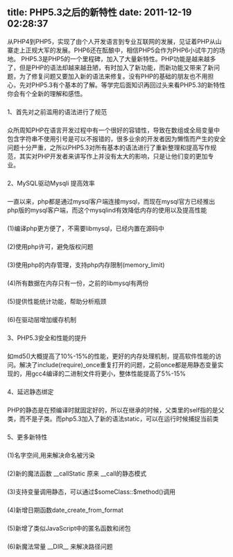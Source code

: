 title: PHP5.3之后的新特性
date: 2011-12-19 02:28:37
---

<p style="padding-right:0px;padding-left:0px;padding-bottom:0px;margin-top:0px;margin-bottom:22px;padding-top:0px;">
	从PHP4到PHP5，实现了由个人开发语言到专业互联网的发展，见证着PHP从山寨走上正规大军的发展。PHP6还在酝酿中，相信PHP5会作为PHP6小试牛刀的场地。 PHP5.3是PHP5的一个里程碑，加入了大量新特性。PHP功能是越来越多了，但是PHP的语法却越来越丑陋，有时加入了新功能，而新功能又带来了新问题，为了修复问题又要加入新的语法来修复。没有PHP的基础的朋友也不用担心，先对PHP5.3有个基本的了解。等学完后面知识再回过头来看PHP5.3的新特性你会有个全新的理解和感悟。
</p>
<p style="padding-right:0px;padding-left:0px;padding-bottom:0px;margin-top:0px;margin-bottom:22px;padding-top:0px;">
	1、首先对之前滥用的语法进行了规范
</p>
<p style="padding-right:0px;padding-left:0px;padding-bottom:0px;margin-top:0px;margin-bottom:22px;padding-top:0px;">
	众所周知PHP在语言开发过程中有一个很好的容错性，导致在数组或全局变量中包含字符串不使用引号是可以不报错的，很多业余的开发者因为懒惰而产生的安全问题十分严重，之所以PHP5.3对所有基本的语法进行了重新整理和提高写作规范，其实对PHP开发者来讲写作上并没有太大的影响，只是让他们变的更加专业。
</p>
<p style="padding-right:0px;padding-left:0px;padding-bottom:0px;margin-top:0px;margin-bottom:22px;padding-top:0px;">
	2、MySQL驱动Mysqli 提高效率
</p>
<p style="padding-right:0px;padding-left:0px;padding-bottom:0px;margin-top:0px;margin-bottom:22px;padding-top:0px;">
	一直以来，php都是通过mysql客户端连接mysql，而现在mysql官方已经推出php版的mysql客户端，而这个mysqlind有效降低内存的使用以及提高性能
</p>
<p style="padding-right:0px;padding-left:0px;padding-bottom:0px;margin-top:0px;margin-bottom:22px;padding-top:0px;">
	(1)编译php更方便了，不需要libmysql，已经内置在源码中
</p>
<p style="padding-right:0px;padding-left:0px;padding-bottom:0px;margin-top:0px;margin-bottom:22px;padding-top:0px;">
	(2)使用php许可，避免版权问题
</p>
<p style="padding-right:0px;padding-left:0px;padding-bottom:0px;margin-top:0px;margin-bottom:22px;padding-top:0px;">
	(3)使用php的内存管理，支持php内存限制(memory_limit)
</p>
<p style="padding-right:0px;padding-left:0px;padding-bottom:0px;margin-top:0px;margin-bottom:22px;padding-top:0px;">
	(4)所有数据在内存只有一份，之前的libmysql有两份
</p>
<p style="padding-right:0px;padding-left:0px;padding-bottom:0px;margin-top:0px;margin-bottom:22px;padding-top:0px;">
	(5)提供性能统计功能，帮助分析瓶颈
</p>
<p style="padding-right:0px;padding-left:0px;padding-bottom:0px;margin-top:0px;margin-bottom:22px;padding-top:0px;">
	(6)在驱动层增加缓存机制
</p>
<p style="padding-right:0px;padding-left:0px;padding-bottom:0px;margin-top:0px;margin-bottom:22px;padding-top:0px;">
	3、PHP5.3安全和性能的提升
</p>
<p style="padding-right:0px;padding-left:0px;padding-bottom:0px;margin-top:0px;margin-bottom:22px;padding-top:0px;">
	如md5()大概提高了10%-15%的性能，更好的内存处理机制，提高软件性能的访问。解决了include(require)_once重复打开的问题，之前once都是用静态变量实现的，用gcc4编译的二进制文件将更小，整体性能提高了5%-15%
</p>
<p style="padding-right:0px;padding-left:0px;padding-bottom:0px;margin-top:0px;margin-bottom:22px;padding-top:0px;">
	4、延迟静态绑定
</p>
<p style="padding-right:0px;padding-left:0px;padding-bottom:0px;margin-top:0px;margin-bottom:22px;padding-top:0px;">
	PHP的静态是在预编译时就固定好的，所以在继承的时候，父类里的self指的是父类，而不是子类。而php5.3加入了新的语法static，可以在运行时候捕捉当前类
</p>
<p style="padding-right:0px;padding-left:0px;padding-bottom:0px;margin-top:0px;margin-bottom:22px;padding-top:0px;">
	5、更多新特性
</p>
<p style="padding-right:0px;padding-left:0px;padding-bottom:0px;margin-top:0px;margin-bottom:22px;padding-top:0px;">
	(1)名字空间,用来解决命名被污染
</p>
<p style="padding-right:0px;padding-left:0px;padding-bottom:0px;margin-top:0px;margin-bottom:22px;padding-top:0px;">
	(2)新的魔法函数 __callStatic 原来 __call的静态模式
</p>
<p style="padding-right:0px;padding-left:0px;padding-bottom:0px;margin-top:0px;margin-bottom:22px;padding-top:0px;">
	(3)支持变量调用静态，可以通过$someClass::$method()调用
</p>
<p style="padding-right:0px;padding-left:0px;padding-bottom:0px;margin-top:0px;margin-bottom:22px;padding-top:0px;">
	(4)新增日期函数date_create_from_format
</p>
<p style="padding-right:0px;padding-left:0px;padding-bottom:0px;margin-top:0px;margin-bottom:22px;padding-top:0px;">
	(5)新增了类似JavaScript中的匿名函数和闭包
</p>
<p style="padding-right:0px;padding-left:0px;padding-bottom:0px;margin-top:0px;margin-bottom:22px;padding-top:0px;">
	(6)新魔法常量 __DIR__ 来解决路径问题
</p>